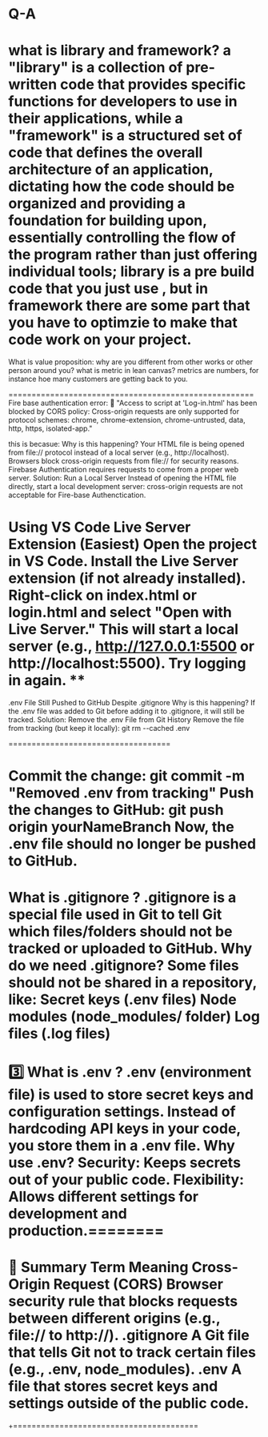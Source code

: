 # Q-A
what is library and framework?
a "library" is a collection of pre-written code that provides specific functions for developers to use in their applications, while a "framework" is a structured set of code that defines the overall architecture of an application, dictating how the code should be organized and providing a foundation for building upon, essentially controlling the flow of the program rather than just offering individual tools; library is a pre build code that you just use , but in framework there are some part that you have to optimzie to make that code work on your project. 
=========================================================
What is value proposition: why are you different from other works or other person around you? 
what is metric in lean canvas? metrics are numbers, for instance hoe many customers are getting back to you.

=====================================================
Fire base authentication error: 
🚨 "Access to script at 'Log-in.html' has been blocked by CORS policy: Cross-origin requests are only supported for protocol schemes: chrome, chrome-extension, chrome-untrusted, data, http, https, isolated-app."

this is becasue: 
Why is this happening?
Your HTML file is being opened from file:// protocol instead of a local server (e.g., http://localhost).
Browsers block cross-origin requests from file:// for security reasons.
Firebase Authentication requires requests to come from a proper web server.
Solution: Run a Local Server
Instead of opening the HTML file directly, start a local development server:
cross-origin requests are not acceptable for Fire-base Authenctication.

**Using VS Code Live Server Extension (Easiest)
Open the project in VS Code.
Install the Live Server extension (if not already installed).
Right-click on index.html or login.html and select "Open with Live Server."
This will start a local server (e.g., http://127.0.0.1:5500 or http://localhost:5500).
Try logging in again.**
** 
===================================
.env File Still Pushed to GitHub Despite .gitignore
Why is this happening?
If the .env file was added to Git before adding it to .gitignore, it will still be tracked.
Solution: Remove the .env File from Git History
Remove the file from tracking (but keep it locally):
git rm --cached .env

===================================

Commit the change:
git commit -m "Removed .env from tracking"
Push the changes to GitHub:
git push origin yourNameBranch
Now, the .env file should no longer be pushed to GitHub.
====================================
What is .gitignore ?
.gitignore is a special file used in Git to tell Git which files/folders should not be tracked or uploaded to GitHub.
Why do we need .gitignore?
Some files should not be shared in a repository, like:
Secret keys (.env files)
Node modules (node_modules/ folder)
Log files (.log files)
===========================
3️⃣ What is .env ?
.env (environment file) is used to store secret keys and configuration settings.
Instead of hardcoding API keys in your code, you store them in a .env file.
Why use .env?
Security: Keeps secrets out of your public code.
Flexibility: Allows different settings for development and production.========
===========================
📌 Summary
Term	Meaning
Cross-Origin Request (CORS)	Browser security rule that blocks requests between different origins (e.g., file:// to http://).
.gitignore	A Git file that tells Git not to track certain files (e.g., .env, node_modules).
.env	A file that stores secret keys and settings outside of the public code.
==============
+========================================
